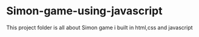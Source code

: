 # Simon-game-using-javascript
This project folder is all about Simon game i built in html,css and javascript
